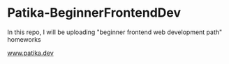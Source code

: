 # Patika-BeginnerFrontendDev
In this repo, I will be uploading "beginner frontend web development path" homeworks

www.patika.dev 
